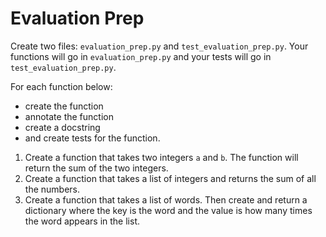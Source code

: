 # Evaluation Prep
Create two files: `evaluation_prep.py` and `test_evaluation_prep.py`. Your functions will go in `evaluation_prep.py` 
and your tests will go in `test_evaluation_prep.py`.

For each function below:
- create the function
- annotate the function
- create a docstring
- and create tests for the function.

1. Create a function that takes two integers `a` and `b`. The function will return the sum of the two integers.
2. Create a function that takes a list of integers and returns the sum of all the numbers.
3. Create a function that takes a list of words. Then create and return a dictionary where the key is 
the word and the value is how many times the word appears in the list.
